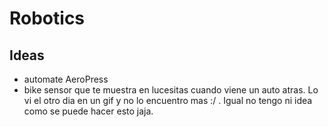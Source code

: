 # Robotics

## Ideas
- automate AeroPress
- bike sensor que te muestra en lucesitas cuando viene un auto atras. Lo vi el otro dia en un gif y no lo encuentro mas :/ . Igual no tengo ni idea como se puede hacer esto jaja.
